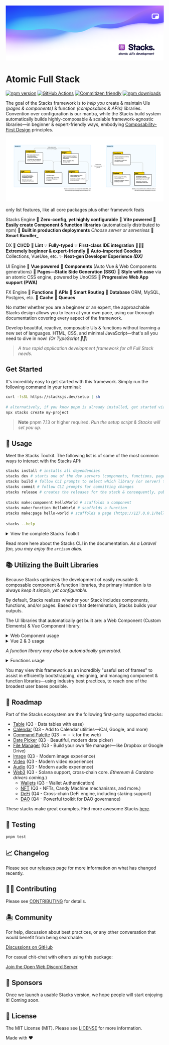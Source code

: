 ![Social Card of Stacks](.github/art/social.png)

# Atomic Full Stack

[![npm version][npm-version-src]][npm-version-href]
[![GitHub Actions][github-actions-src]][github-actions-href]
[![Commitizen friendly](https://img.shields.io/badge/commitizen-friendly-brightgreen.svg)](http://commitizen.github.io/cz-cli/)
[![npm downloads][npm-downloads-src]][npm-downloads-href]
<!-- [![Codecov][codecov-src]][codecov-href] -->

The goal of the Stacks framework is to _help you_ create & maintain UIs _(pages & components)_ & function _(composables & APIs)_ libraries. Convention over configuration is our mantra, while the Stacks build system automatically builds highly-composable & scalable framework-agnostic libraries—in beginner & expert-friendly ways, embodying [Composability-First Design](/apps/site/docs/composability-first-design.md) principles.

![Atomic UI & FX Design](./apps/site/images/diagram.png)

only list features, like all core packages plus other framework feats

Stacks Engine
🤖 **Zero-config, yet highly configurable**
🤖 **Vite powered**
🤖 **Easily create Component & function libraries** (automatically distributed to npm)
🤖 **Built in production deployments** _Choose server or serverless_
🤖 **Smart Bundler**_

DX
🤖 **CI/CD**
🤖 **Lint**
💡 **Fully-typed**
💡 **First-class IDE integration**
🧙🏼‍♀️ **Extremely beginner & expert-friendly**
🤖 **Auto-imported Goodies** Collections, VueUse, etc.
✨ **Next-gen Developer Experience _(DX)_**

UI Engine
🤖 **Vue powered**
🤖 **Components** (Auto Vue & Web Components generations)
🤖 **Pages—Static Side Generation (SSG)**
🎨 **Style with ease** via an atomic CSS engine, powered by UnoCSS
🤖 **Progressive Web App support (PWA)**

FX Engine
🤖 **Functions**
🤖 **APIs**
🤖 **Smart Routing**
🤖 **Database** ORM, MySQL, Postgres, etc.
🤖 **Cache**
🤖 **Queues**

No matter whether you are a beginner or an expert, the approachable Stacks design allows you to learn at your own pace, using our thorough documentation covering every aspect of the framework.

Develop beautiful, reactive, composable UIs & functions without learning a new set of languages. HTML, CSS, and minimal JavaScript—that's all you need to dive in now! _(Or TypeScript ✌🏼)_

> _A true rapid application development framework for all Full Stack needs._

## Get Started

It's incredibly easy to get started with this framework. Simply run the following command in your terminal:

```bash
curl -fsSL https://stacksjs.dev/setup | sh

# alternatively, if you know pnpm is already installed, get started via:
npx stacks create my-project
```

> **Note**
> pnpm 7.13 or higher required. _Run the setup script & Stacks will set you up._

## 🤖 Usage

Meet the Stacks Toolkit. The following list is of some of the most common ways to interact with the Stacks API:

```bash
stacks install # installs all dependencies
stacks dev # starts one of the dev servers (components, functions, pages, or docs)
stacks build # follow CLI prompts to select which library (or server) to build
stacks commit # follow CLI prompts for committing changes
stacks release # creates the releases for the stack & consequently, publishes them to npm

stacks make:component HelloWorld # scaffolds a component
stacks make:function HelloWorld # scaffolds a function
stacks make:page hello-world # scaffolds a page (https://127.0.0.1/hello-world)

stacks --help
```

<details>
<summary>View the complete Stacks Toolkit</summary>

```bash
stacks --version # get the Stacks version
stacks --help # view help menu

stacks install # installs your dependencies
stacks fresh # fresh reinstall of all deps
stacks clean # removes all your deps

stacks update # auto-update deps & the Stacks framework
stacks update:dependencies # auto-update deps & the Stacks framework
stacks update:framework # auto-update deps & the Stacks framework
stacks update:package-manager # auto-update deps & the Stacks framework
stacks update:node # update to latest project-defined node version

# if you need any more info on any command listed here, you may suffix
# any of them via the "help option", i.e. `stacks ... --help`

stacks dev # start one of the dev servers (components, functions, pages, or docs)
stacks dev:components # start local playground dev server
stacks dev:pages # start local playground pages dev server
stacks dev:functions # stub local the functions
stacks dev:docs # start local docs dev server
stacks development # `stacks dev` alias

# for Laravel users, `serve` may be a more familiar command. Hence, we aliased it:
stacks serve
stacks serve:components
stacks serve:pages
stacks serve:functions
stacks serve:docs

# building for production (e.g. AWS, Google Cloud, npm, Vercel, Netlify, et al.)
stacks build # select a specific build (follow CLI prompts)
stacks build:components # build Vue component library & Web Component library
stacks build:vue-components # build Vue 2 & 3-ready Component library
stacks build:web-components # build framework agnostic Web Component library (i.e. Custom Elements)
stacks build:functions # build function library
stacks build:pages # build SSG pages
stacks build:all # build all your code

# `stacks build` aliases
stacks production
stacks production:components
stacks production:vue-components
stacks production:web-components
stacks production:functions
stacks production:pages
stacks production:all

# sets your application key
stacks key:generate

stacks make:stack project
stacks make:component HelloWorld
stacks make:function hello-world
stacks make:page hello-world
stacks make:lang de
stacks make:database cars
stacks make:table brands
stacks make:migration create_cars_table
stacks make:factory cars

stacks stub # stubs all the libraries
stacks stub:functions # stubs the function library

stacks lint # runs linter
stacks lint:fix # runs linter and fixes issues

stacks commit # follow CLI prompts for committing staged changes
stacks release # creates the releases for the stack & triggers the Release Action (workflow)
stacks changelog # generates CHANGELOG.md

# when deploying your app/s to a remote server or cloud provider
stacks deploy
stacks deploy:docs
stacks deploy:functions
stacks deploy:pages
stacks deploy:all

# select the example to run (follow CLI prompts)
stacks example
stacks example:vue
stacks example:web-components

# you likely won't need to run these commands as they are auto-triggered, but they are available
stacks generate
stacks generate:entries
stacks generate:vue-compat
stacks generate:web-types
stacks generate:vscode-custom-data
stacks generate:ide-helpers
stacks generate:component-meta
stacks generate:all

# generates your application key
stacks key:generate

# generate your TypeScript declarations
stacks types:generate
stacks types:fix

# test your stack
stacks test # runs test suite
stacks test:unit # runs unit tests
stacks test:e2e # runs e2e tests
stacks test:coverage # runs test coverage
stacks test:types # runs typecheck

# the CLI may be triggered in any
# of the following syntax:
stx fresh
stacks fresh
pnpm stx fresh
pnpm stacks fresh
pnpm artisan fresh
pnpm fresh
pnpm run fresh
pnpm run artisan fresh

```

</details>

Read more here about the Stacks CLI in the documentation. _As a Laravel fan, you may enjoy the `artisan` alias._

## 📚 Utilizing the Built Libraries

Because Stacks optimizes the development of easily reusable & composable component & function libraries, the primary intention is to always _keep it simple, yet configurable._

By default, Stacks realizes whether your Stack includes components, functions, and/or pages. Based on that determination, Stacks builds your outputs.

The UI libraries that automatically get built are: a Web Component (Custom Elements) & Vue Component library.

<details>
<summary>Web Component usage</summary>

```bash
npm install my-awesome-library
```

After you installed your Stacks generated library, you can use a "Custom Element" (Web Component) in the following way:

```html
<html>
  <body>
    <hello-world name="Jane Doe"></hello-world>
    <script src="my-awesome-library.js"></script>
  </body>
</html>
```

</details>

<details>
<summary>Vue 2 & 3 usage</summary>

```bash
npm install my-awesome-library
```

After you installed your Stacks generated library, you can use your Vue Components in the following way:

```vue
<script setup lang="ts">
import HelloWorld from 'my-awesome-library'
</script>

<template>
  <HelloWorld name="J Doe" />
</template>
```

</details>

_A function library may also be automatically generated._

<details>
<summary>Functions usage</summary>

```bash
npm install hello-world-library
```

After you installed your Stacks generated library, you can use your functions in the following way:

```ts
import { count, increment } from 'hello-world-fx'

console.log('count is', count)
increment()
console.log('increased count is', count)
```

</details>

You may view this framework as an incredibly "useful set of frames" to assist in efficiently bootstrapping, designing, and managing component & function libraries—using industry best practices, to reach one of the broadest user bases possible.

## 🚙 Roadmap

Part of the Stacks ecosystem are the following first-party supported stacks:

- [Table](https://github.com/stacksjs/table) (Q3 - Data tables with ease)
- [Calendar](https://github.com/stacksjs/calendar) (Q3 - Add to Calendar utilities—iCal, Google, and more)
- [Command Palette](https://github.com/stacksjs/command-palette) (Q3 - `⌘ + k` for the web)
- [Date Picker](https://github.com/stacksjs/date-picker) (Q3 - Beautiful, modern date picker)
- [File Manager](https://github.com/stacksjs/file-manager) (Q3 - Build your own file manager—like Dropbox or Google Drive)
- [Image](https://github.com/stacksjs/image) (Q3 - Modern image experience)
- [Video](https://github.com/stacksjs/video) (Q3 - Modern video experience)
- [Audio](https://github.com/stacksjs/audio) (Q3 - Modern audio experience)
- [Web3](https://github.com/stacksjs/web3) (Q3 - Solana support, cross-chain core. _Ethereum & Cardano drivers coming._)
  - [Wallets](https://github.com/stacksjs/wallets) (Q3 - Wallet Authentication)
  - [NFT](https://github.com/stacksjs/nft) (Q3 - NFTs, Candy Machine mechanisms, and more.)
  - [DeFi](https://github.com/stacksjs/defi) (Q4 - Cross-chain DeFi engine, including staking support)
  - [DAO](https://github.com/stacksjs/dao) (Q4 - Powerful toolkit for DAO governance)

These stacks make great examples. Find more awesome Stacks [here](https://github.com/stacksjs/awesome-stacks).

## 🧪 Testing

```bash
pnpm test
```

## 📈 Changelog

Please see our [releases](https://github.com/stacksjs/stacks/releases) page for more information on what has changed recently.

## 💪🏼 Contributing

Please see [CONTRIBUTING](.github/CONTRIBUTING.md) for details.

## 🏝 Community

For help, discussion about best practices, or any other conversation that would benefit from being searchable:

[Discussions on GitHub](https://github.com/stacksjs/stacks/discussions)

For casual chit-chat with others using this package:

[Join the Open Web Discord Server](https://discord.ow3.org)

## 📄 Sponsors

Once we launch a usable Stacks version, we hope people will start enjoying it! Coming soon.

## 📄 License

The MIT License (MIT). Please see [LICENSE](LICENSE.md) for more information.

Made with ❤️

<!-- Badges -->
[npm-version-src]: https://img.shields.io/npm/v/@stacksjs/stacks?style=flat-square
[npm-version-href]: https://npmjs.com/package/@stacksjs/stacks

[npm-downloads-src]: https://img.shields.io/npm/dm/@stacksjs/stacks?style=flat-square
[npm-downloads-href]: https://npmjs.com/package/@stacksjs/stacks

[github-actions-src]: https://img.shields.io/github/workflow/status/stacksjs/stacks/CI/main?style=flat-square
[github-actions-href]: https://github.com/stacksjs/stacks/actions?query=workflow%3Aci

<!-- [codecov-src]: https://img.shields.io/codecov/c/gh/stacksjs/stacks/main?style=flat-square
[codecov-href]: https://codecov.io/gh/stacksjs/stacks -->
